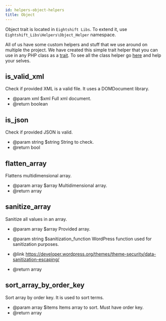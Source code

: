 ```yaml
---
id: helpers-object-helpers
title: Object
---
```


Object trait is located in `Eightshift Libs`. To extend it, use `Eightshift_Libs\Helpers\Object_Helper` namespace.

All of us have some custom helpers and stuff that we use around on multiple the project. We have created this simple trait helper that you can use in any PHP class as a [trait](/eightshift-docs/docs/guides/extending-classes). To see all the class helper go [here](https://github.com/infinum/eightshift-libs/blob/develop/src/helpers/class-object-helper.php) and help your selves.


## is_valid_xml

Check if provided XML is a valid file. It uses a DOMDocument library.

* @param xml $xml Full xml document.
* @return boolean

## is_json

Check if provided JSON is valid.
* @param string $string String to check.
* @return bool

## flatten_array

Flattens multidimensional array.

* @param  array $array Multidimensional array.
* @return array

## sanitize_array

Sanitize all values in an array.

* @param array  $array                 Provided array.
* @param string $sanitization_function WordPress function used for sanitization purposes.

* @link https://developer.wordpress.org/themes/theme-security/data-sanitization-escaping/

* @return array

## sort_array_by_order_key

Sort array by order key. It is used to sort terms.

* @param array $items Items array to sort. Must have order key.
* @return array
